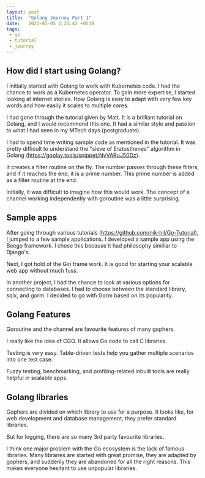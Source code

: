 ```yaml
---
layout: post
title:  "Golang Journey Part 1"
date:   2023-03-05 2:24:42 +0530
tags:
 - go
 - tutorial
 - journey
---
```



## How did I start using Golang?

I initially started with Golang to work with Kubernetes code. I had the chance to work as a Kubernetes operator. To gain more expertise, I started looking at internet stories. How Golang is easy to adapt with very few key words and how easily it scales to multiple cores.

I had gone through the tutorial given by Matt. It is a brilliant tutorial on Golang, and I would recommend this one. It had a similar style and passion to what I had seen in my MTech days (postgraduate).

I had to spend time writing sample code as mentioned in the tutorial. It was pretty difficult to understand the "sieve of Eratosthenes" algorithm in Golang (https://goplay.tools/snippet/NvVARuJ50Dz).

It creates a filter routine on the fly. The number passes through these filters, and if it reaches the end, it is a prime number. This prime number is added as a filter routine at the end.

Initially, it was difficult to imagine how this would work. The concept of a channel working independently with goroutine was a little surprising.


## Sample apps  

After going through various tutorials (https://github.com/nik-hil/Go-Tutorial), I jumped to a few sample applications. I developed a sample app using the Beego framework. I chose this because it had philosophy similiar to Django's.

Next, I got hold of the Gin frame work. It is good for starting your scalable web app without much fuss.

In another project, I had the chance to look at various options for connecting to databases. I had to choose between the standard library, sqlx, and gorm. I decided to go with Gorm based on its popularity.


## Golang Features

Goroutine and the channel are favourite features of many gophers. 

I really like the idea of CGO. It allows Go code to call C libraries. 

Testing is very easy. Table-driven tests help you gather multiple scenarios into one test case. 

Fuzzy testing, benchmarking, and profiling-related inbuilt tools are really helpful in scalable apps.


## Golang libraries

Gophers are divided on which library to use for a purpose. It looks like, for web development and database management, they prefer standard libraries. 

But for logging, there are so many 3rd party favourite libraries. 

I think one major problem with the Go ecosystem is the lack of famous libraries. Many libraries are started with great promise, they are adapted by gophers, and suddenly they are abandoned for all the right reasons. This makes everyone hesitant to use unpopular libraries.
